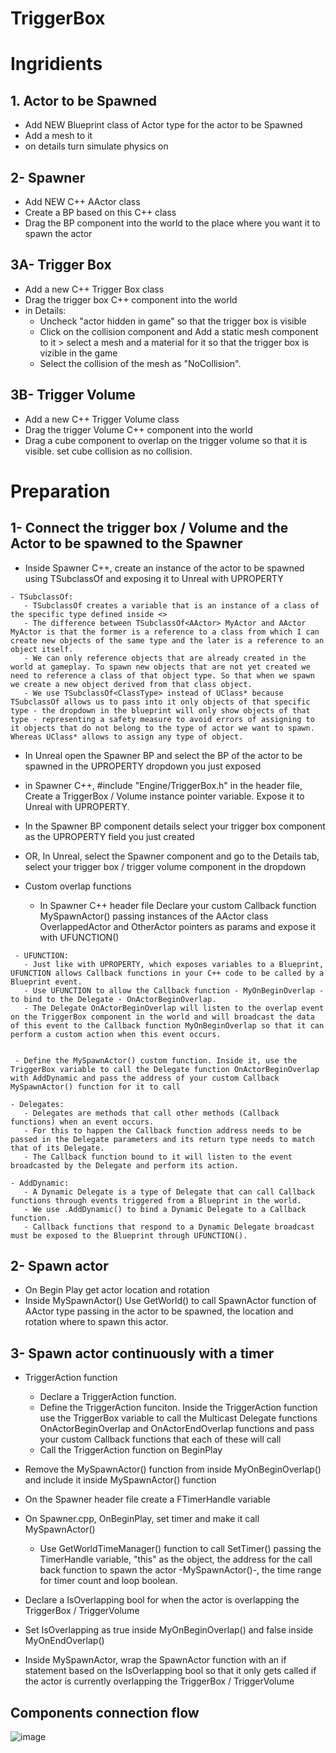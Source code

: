 # TriggerBox

# Ingridients
## 1. Actor to be Spawned
   - Add NEW Blueprint class of Actor type for the actor to be Spawned
   - Add a mesh to it
   - on details turn simulate physics on 

## 2- Spawner
   - Add NEW C++ AActor class
   - Create a BP based on this C++ class
   - Drag the BP component into the world to the place where you want it to spawn the actor

## 3A- Trigger Box
   - Add a new C++ Trigger Box class
   - Drag the trigger box C++ component into the world
   - in Details:
     - Uncheck "actor hidden in game" so that the trigger box is visible
     - Click on the collision component and Add a static mesh component to it > select a mesh and a material for it so that the trigger box is vizible in the game
     - Select the collision of the mesh as "NoCollision".

## 3B- Trigger Volume
   - Add a new C++ Trigger Volume class
   - Drag the trigger Volume C++ component into the world
   - Drag a cube component to overlap on the trigger volume so that it is visible. set cube collision as no collision.

# Preparation

## 1- Connect the trigger box / Volume and the Actor to be spawned to the Spawner
   - Inside Spawner C++, create an instance of the actor to be spawned using TSubclassOf<type> and exposing it to Unreal with UPROPERTY
```
- TSubclassOf:
   - TSubclassOf creates a variable that is an instance of a class of the specific type defined inside <>
   - The difference between TSubclassOf<AActor> MyActor and AActor MyActor is that the former is a reference to a class from which I can create new objects of the same type and the later is a reference to an object itself.
   - We can only reference objects that are already created in the world at gameplay. To spawn new objects that are not yet created we need to reference a class of that object type. So that when we spawn we create a new object derived from that class object.
   - We use TSubclassOf<ClassType> instead of UClass* because TSubclassOf allows us to pass into it only objects of that specific type - the dropdown in the blueprint will only show objects of that type - representing a safety measure to avoid errors of assigning to it objects that do not belong to the type of actor we want to spawn. Whereas UClass* allows to assign any type of object.
```
   - In Unreal open the Spawner BP and select the BP of the actor to be spawned in the UPROPERTY dropdown you just exposed
   - in Spawner C++, #include "Engine/TriggerBox.h" in the header file, Create a TriggerBox / Volume instance pointer variable. Expose it to Unreal with UPROPERTY. 
   - In the Spawner BP component details select your trigger box component as the UPROPERTY field you just created
   - OR, In Unreal, select the Spawner component and go to the Details tab, select your trigger box / trigger volume component in the dropdown 
   
   - Custom overlap functions
     - In Spawner C++ header file Declare your custom Callback function MySpawnActor() passing instances of the AActor class OverlappedActor and OtherActor pointers as params and expose it with UFUNCTION()
     
```
 - UFUNCTION:
   - Just like with UPROPERTY, which exposes variables to a Blueprint, UFUNCTION allows Callback functions in your C++ code to be called by a Blueprint event. 
   - Use UFUNCTION to allow the Callback function - MyOnBeginOverlap - to bind to the Delegate - OnActorBeginOverlap.
   - The Delegate OnActorBeginOverlap will listen to the overlap event on the TriggerBox component in the world and will broadcast the data of this event to the Callback function MyOnBeginOverlap so that it can perform a custom action when this event occurs.
   
```
   
     - Define the MySpawnActor() custom function. Inside it, use the TriggerBox variable to call the Delegate function OnActorBeginOverlap with AddDynamic and pass the address of your custom Callback MySpawnActor() function for it to call

   
```
- Delegates:
   - Delegates are methods that call other methods (Callback functions) when an event occurs.
   - For this to happen the Callback function address needs to be passed in the Delegate parameters and its return type needs to match that of its Delegate.
   - The Callback function bound to it will listen to the event broadcasted by the Delegate and perform its action.
```

```
- AddDynamic:
   - A Dynamic Delegate is a type of Delegate that can call Callback functions through events triggered from a Blueprint in the world.
   - We use .AddDynamic() to bind a Dynamic Delegate to a Callback function.
   - Callback functions that respond to a Dynamic Delegate broadcast must be exposed to the Blueprint through UFUNCTION().
```
     
## 2- Spawn actor
   - On Begin Play get actor location and rotation
   - Inside MySpawnActor() Use GetWorld() to call SpawnActor function of AActor type passing in the actor to be spawned, the location and rotation where to spawn this actor.
   
## 3- Spawn actor continuously with a timer

   
   - TriggerAction function
     - Declare a TriggerAction function.
     - Define the TriggerAction funciton. Inside the TriggerAction function use the TriggerBox variable to call the Multicast Delegate functions OnActorBeginOverlap and OnActorEndOverlap functions and pass your custom Callback functions that each of these will call
     - Call the TriggerAction function on BeginPlay
     
   - Remove the MySpawnActor() function from inside MyOnBeginOverlap() and include it inside MySpawnActor() function
   
   - On the Spawner header file create a FTimerHandle variable
   - On Spawner.cpp, OnBeginPlay, set timer and make it call MySpawnActor()
     - Use GetWorldTimeManager() function to call SetTimer() passing the TimerHandle variable, "this" as the object, the address for the call back function to spawn the actor -MySpawnActor()-, the time range for timer count and loop boolean.
   
   - Declare a IsOverlapping bool for when the actor is overlapping the TriggerBox / TriggerVolume
   - Set IsOverlapping as true inside MyOnBeginOverlap() and false inside MyOnEndOverlap()
   - Inside MySpawnActor, wrap the SpawnActor function with an if statement based on the IsOverlapping bool so that it only gets called if the actor is currently overlapping the TriggerBox / TriggerVolume

## Components connection flow
![image](https://user-images.githubusercontent.com/12215115/208666394-9ed64d1f-6ef8-4ccf-96f6-37a4d411998d.png)

   


